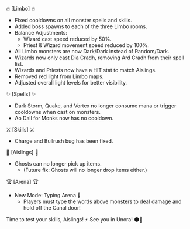 🔥 [Limbo] 🔥

- Fixed cooldowns on all monster spells and skills.
- Added boss spawns to each of the three Limbo rooms.
- Balance Adjustments:
    - Wizard cast speed reduced by 50%.
    - Priest & Wizard movement speed reduced by 100%.
- All Limbo monsters are now Dark/Dark instead of Random/Dark.
- Wizards now only cast Dia Cradh, removing Ard Cradh from their spell list.
- Wizards and Priests now have a HIT stat to match Aislings.
- Removed red light from Limbo maps.
- Adjusted overall light levels for better visibility.

✨ [Spells] ✨

- Dark Storm, Quake, and Vortex no longer consume mana or trigger cooldowns when cast on monsters.
- Ao Dall for Monks now has no cooldown.

⚔️ [Skills] ⚔️

- Charge and Bullrush bug has been fixed.

👻 [Aislings] 👻

- Ghosts can no longer pick up items.
    - (Future fix: Ghosts will no longer drop items either.)

🏆 [Arena] 🏆

- New Mode: Typing Arena 🎯
    - Players must type the words above monsters to deal damage and hold off the Canal door!

Time to test your skills, Aislings! ⚡ See you in Unora! 🌑💫
